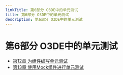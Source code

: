 ```yaml
---
linkTitle: 第6部分 O3DE中的单元测试
title: 第6部分 O3DE中的单元测试
description: 第6部分 O3DE中的单元测试
---
```

# 第6部分 O3DE中的单元测试

* [第12章 为组件编写单元测试](./ch_15.md)
* [第13章 使用Mock组件进行单元测试](./ch_16.md)

